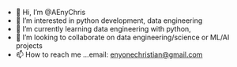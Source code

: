 - 👋 Hi, I’m @AEnyChris
- 👀 I’m interested in python development, data engineering
- 🌱 I’m currently learning data engineering with python, 
- 💞️ I’m looking to collaborate on data engineering/science or ML/AI projects
- 📫 How to reach me ...email: enyonechristian@gmail.com

<!---
AEnyChris/AEnyChris is a ✨ special ✨ repository because its `README.md` (this file) appears on your GitHub profile.
You can click the Preview link to take a look at your changes.
--->
